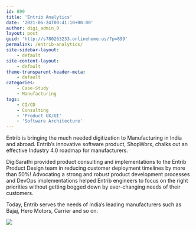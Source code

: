 ```yaml
---
id: 899
title: 'Entrib Analytics'
date: '2021-06-24T00:41:10+00:00'
author: digi_admin_9
layout: post
guid: 'http://s780263233.onlinehome.us/?p=899'
permalink: /entrib-analytics/
site-sidebar-layout:
    - default
site-content-layout:
    - default
theme-transparent-header-meta:
    - default
categories:
    - Case-Study
    - Manufacturing
tags:
    - CI/CD
    - Consulting
    - 'Product UX/UI'
    - 'Software Architecture'
---
```


Entrib is bringing the much needed digitization to Manufacturing in India and abroad. Entrib’s innovative software product, ShopWorx, chalks out an effective Industry 4.0 roadmap for manufacturers.

DigiSarathi provided product consulting and implementations to the Entrib Product Design team in reducing customer deployment timelines by more than 50%! Advocating a strong and robust product development processes and DevOps implementations helped Entrib engineers to focus on the right priorities without getting bogged down by ever-changing needs of their customers.

Today, Entrib serves the needs of India’s leading manufacturers such as Bajaj, Hero Motors, Carrier and so on.

 ![](http://s780263233.onlinehome.us/wp-content/uploads/2021/06/entrib-oee-1024x715.png)